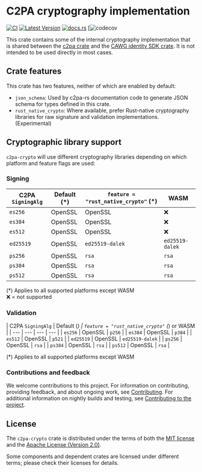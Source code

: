 # C2PA cryptography implementation

[![CI](https://github.com/contentauth/c2pa-rs/actions/workflows/ci.yml/badge.svg)](https://github.com/contentauth/c2pa-rs/actions/workflows/ci.yml) [![Latest Version](https://img.shields.io/crates/v/c2pa-crypto.svg)](https://crates.io/crates/c2pa-crypto) [![docs.rs](https://img.shields.io/docsrs/c2pa-crypto)](https://docs.rs/c2pa-crypto/) [![![codecov](https://codecov.io/gh/contentauth/c2pa-rs/branch/main/graph/badge.svg?token=YVHWI19EGN)](https://codecov.io/gh/contentauth/c2pa-rs)

This crate contains some of the internal cryptography implementation that is shared between the [c2pa crate](https://crates.io/crates/c2pa) and the [CAWG identity SDK crate](https://crates.io/crates/cawg-identity). It is not intended to be used directly in most cases.

## Crate features

This crate has two features, neither of which are enabled by default:

* `json_schema`: Used by c2pa-rs documentation code to generate JSON schema for types defined in this crate.
* `rust_native_crypto`: Where available, prefer Rust-native cryptography libraries for raw signature and validation implementations. (Experimental)

## Cryptographic library support

`c2pa-crypto` will use different cryptography libraries depending on which platform and feature flags are used:

### Signing

| C2PA `SigningAlg` | Default (*) | `feature = "rust_native_crypto"` (*) | WASM |
| --- | --- | --- | --- |
| `es256` | OpenSSL | OpenSSL | ❌ |
| `es384` | OpenSSL | OpenSSL | ❌ |
| `es512` | OpenSSL | OpenSSL | ❌ |
| `ed25519` | OpenSSL | `ed25519-dalek` | `ed25519-dalek` |
| `ps256` | OpenSSL | `rsa` | `rsa` |
| `ps384` | OpenSSL | `rsa` | `rsa` |
| `ps512` | OpenSSL | `rsa` | `rsa` |

(*) Applies to all supported platforms except WASM <br />
❌ = not supported

### Validation

| C2PA `SigningAlg` | Default (*) | `feature = "rust_native_crypto"` (*) or WASM |
| --- | --- | --- | --- |
| `es256` | OpenSSL | `p256` |
| `es384` | OpenSSL | `p384` |
| `es512` | OpenSSL | `p521` |
| `ed25519` | OpenSSL | `ed25519-dalek` |
| `ps256` | OpenSSL | `rsa` |
| `ps384` | OpenSSL | `rsa` |
| `ps512` | OpenSSL | `rsa` |

(*) Applies to all supported platforms except WASM

### Contributions and feedback

We welcome contributions to this project. For information on contributing, providing feedback, and about ongoing work, see [Contributing](https://github.com/contentauth/c2pa-rs/blob/main/CONTRIBUTING.md). For additional information on nightly builds and testing, see [Contributing to the project](docs/project-contributions.md).

## License

The `c2pa-crypto` crate is distributed under the terms of both the [MIT license](https://github.com/contentauth/c2pa-rs/blob/main/LICENSE-MIT) and the [Apache License (Version 2.0)](https://github.com/contentauth/c2pa-rs/blob/main/LICENSE-APACHE).

Some components and dependent crates are licensed under different terms; please check their licenses for details.
